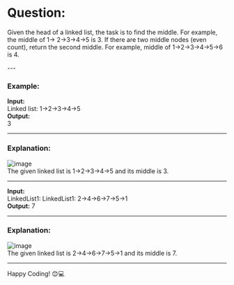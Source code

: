 # Question:
<p>Given the head of a linked list, the task is to find the middle. For example, the middle of 1-> 2->3->4->5 is 3. If there are two middle nodes (even count), return the second middle. For example, middle of 1->2->3->4->5->6 is 4.</p>
---

### Example:
**Input:**  
 Linked list: 1->2->3->4->5<br>
 **Output:**  
3

---

### Explanation:
![image](https://github.com/user-attachments/assets/163e6077-aad1-445b-8265-25ab72fbed85) <br>
The given linked list is 1->2->3->4->5 and its middle is 3.

---
**Input:**  
 LinkedList1: LinkedList1: 2->4->6->7->5->1<br>
 **Output:** 
 7


---

### Explanation:
![image](https://github.com/user-attachments/assets/57f386cb-1337-4ed4-b6c5-1d9e96af1f81)<br>
The given linked list is 2->4->6->7->5->1 and its middle is 7.

---

Happy Coding! 😊💻

